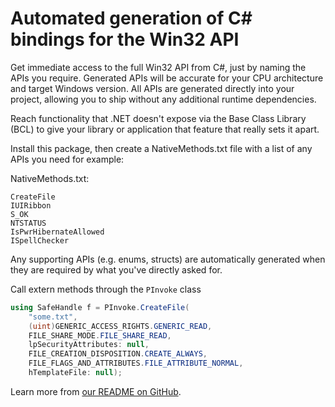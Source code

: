 # Automated generation of C# bindings for the Win32 API

Get immediate access to the full Win32 API from C#, just by naming the APIs you require.
Generated APIs will be accurate for your CPU architecture and target Windows version.
All APIs are generated directly into your project, allowing you to ship without any additional runtime dependencies.

Reach functionality that .NET doesn't expose via the Base Class Library (BCL) to give your library or application that feature that really sets it apart.

Install this package, then create a NativeMethods.txt file with a list of any APIs you need for example:

NativeMethods.txt:

```
CreateFile
IUIRibbon
S_OK
NTSTATUS
IsPwrHibernateAllowed
ISpellChecker
``````

Any supporting APIs (e.g. enums, structs) are automatically generated when they are required by what you've directly asked for.

Call extern methods through the `PInvoke` class

```cs
using SafeHandle f = PInvoke.CreateFile(
    "some.txt",
    (uint)GENERIC_ACCESS_RIGHTS.GENERIC_READ,
    FILE_SHARE_MODE.FILE_SHARE_READ,
    lpSecurityAttributes: null,
    FILE_CREATION_DISPOSITION.CREATE_ALWAYS,
    FILE_FLAGS_AND_ATTRIBUTES.FILE_ATTRIBUTE_NORMAL,
    hTemplateFile: null);
```

Learn more from [our README on GitHub](https://github.com/microsoft/CsWin32#readme).
